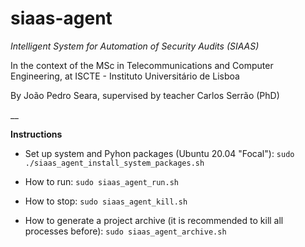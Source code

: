 # siaas-agent

_Intelligent System for Automation of Security Audits (SIAAS)_

In the context of the MSc in Telecommunications and Computer Engineering, at ISCTE - Instituto Universitário de Lisboa

By João Pedro Seara, supervised by teacher Carlos Serrão (PhD)

__

**Instructions**

 - Set up system and Pyhon packages (Ubuntu 20.04 "Focal"): `sudo ./siaas_agent_install_system_packages.sh`

 - How to run: `sudo siaas_agent_run.sh`

 - How to stop: `sudo siaas_agent_kill.sh`

 - How to generate a project archive (it is recommended to kill all processes before): `sudo siaas_agent_archive.sh`
